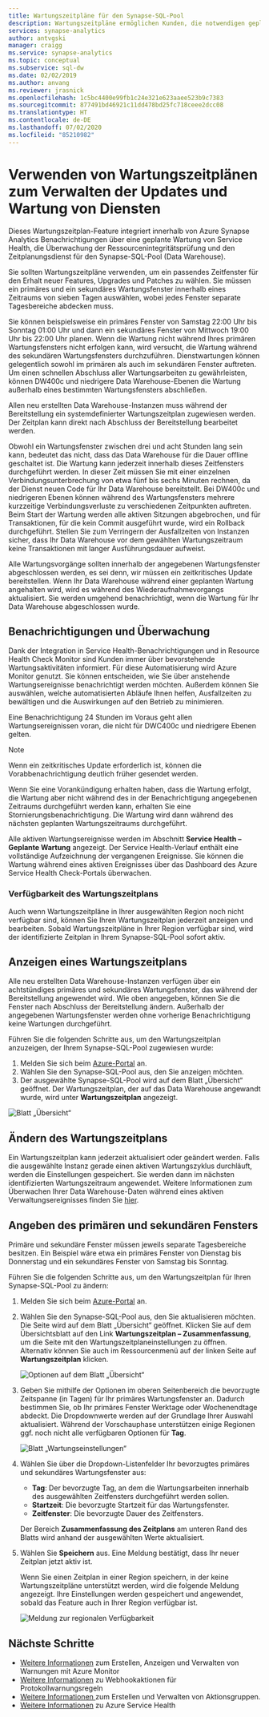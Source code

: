 ```yaml
---
title: Wartungszeitpläne für den Synapse-SQL-Pool
description: Wartungszeitpläne ermöglichen Kunden, die notwendigen geplanten Wartungsereignisse in ihre Planungen einzubeziehen, mit denen Azure Synapse Analytics neue Features, Upgrades und Patches einführt.
services: synapse-analytics
author: antvgski
manager: craigg
ms.service: synapse-analytics
ms.topic: conceptual
ms.subservice: sql-dw
ms.date: 02/02/2019
ms.author: anvang
ms.reviewer: jrasnick
ms.openlocfilehash: 1c5bc4400e99fb1c24e321e623aaee523b9c7383
ms.sourcegitcommit: 877491bd46921c11dd478bd25fc718ceee2dcc08
ms.translationtype: HT
ms.contentlocale: de-DE
ms.lasthandoff: 07/02/2020
ms.locfileid: "85210982"
---
```

# <a name="use-maintenance-schedules-to-manage-service-updates-and-maintenance"></a>Verwenden von Wartungszeitplänen zum Verwalten der Updates und Wartung von Diensten

Dieses Wartungszeitplan-Feature integriert innerhalb von Azure Synapse Analytics Benachrichtigungen über eine geplante Wartung von Service Health, die Überwachung der Ressourcenintegritätsprüfung und den Zeitplanungsdienst für den Synapse-SQL-Pool (Data Warehouse).

Sie sollten Wartungszeitpläne verwenden, um ein passendes Zeitfenster für den Erhalt neuer Features, Upgrades und Patches zu wählen. Sie müssen ein primäres und ein sekundäres Wartungsfenster innerhalb eines Zeitraums von sieben Tagen auswählen, wobei jedes Fenster separate Tagesbereiche abdecken muss.

Sie können beispielsweise ein primäres Fenster von Samstag 22:00 Uhr bis Sonntag 01:00 Uhr und dann ein sekundäres Fenster von Mittwoch 19:00 Uhr bis 22:00 Uhr planen. Wenn die Wartung nicht während Ihres primären Wartungsfensters nicht erfolgen kann, wird versucht, die Wartung während des sekundären Wartungsfensters durchzuführen. Dienstwartungen können gelegentlich sowohl im primären als auch im sekundären Fenster auftreten. Um einen schnellen Abschluss aller Wartungsarbeiten zu gewährleisten, können DW400c und niedrigere Data Warehouse-Ebenen die Wartung außerhalb eines bestimmten Wartungsfensters abschließen.

Allen neu erstellten Data Warehouse-Instanzen muss während der Bereitstellung ein systemdefinierter Wartungszeitplan zugewiesen werden. Der Zeitplan kann direkt nach Abschluss der Bereitstellung bearbeitet werden.

Obwohl ein Wartungsfenster zwischen drei und acht Stunden lang sein kann, bedeutet das nicht, dass das Data Warehouse für die Dauer offline geschaltet ist. Die Wartung kann jederzeit innerhalb dieses Zeitfensters durchgeführt werden. In dieser Zeit müssen Sie mit einer einzelnen Verbindungsunterbrechung von etwa fünf bis sechs Minuten rechnen, da der Dienst neuen Code für Ihr Data Warehouse bereitstellt. Bei DW400c und niedrigeren Ebenen können während des Wartungsfensters mehrere kurzzeitige Verbindungsverluste zu verschiedenen Zeitpunkten auftreten. Beim Start der Wartung werden alle aktiven Sitzungen abgebrochen, und für Transaktionen, für die kein Commit ausgeführt wurde, wird ein Rollback durchgeführt. Stellen Sie zum Verringern der Ausfallzeiten von Instanzen sicher, dass Ihr Data Warehouse vor dem gewählten Wartungszeitraum keine Transaktionen mit langer Ausführungsdauer aufweist.

Alle Wartungsvorgänge sollten innerhalb der angegebenen Wartungsfenster abgeschlossen werden, es sei denn, wir müssen ein zeitkritisches Update bereitstellen. Wenn Ihr Data Warehouse während einer geplanten Wartung angehalten wird, wird es während des Wiederaufnahmevorgangs aktualisiert. Sie werden umgehend benachrichtigt, wenn die Wartung für Ihr Data Warehouse abgeschlossen wurde.

## <a name="alerts-and-monitoring"></a>Benachrichtigungen und Überwachung

Dank der Integration in Service Health-Benachrichtigungen und in Resource Health Check Monitor sind Kunden immer über bevorstehende Wartungsaktivitäten informiert. Für diese Automatisierung wird Azure Monitor genutzt. Sie können entscheiden, wie Sie über anstehende Wartungsereignisse benachrichtigt werden möchten. Außerdem können Sie auswählen, welche automatisierten Abläufe Ihnen helfen, Ausfallzeiten zu bewältigen und die Auswirkungen auf den Betrieb zu minimieren.

Eine Benachrichtigung 24 Stunden im Voraus geht allen Wartungsereignissen voran, die nicht für DWC400c und niedrigere Ebenen gelten.

> [!NOTE]
> Wenn ein zeitkritisches Update erforderlich ist, können die Vorabbenachrichtigung deutlich früher gesendet werden.

Wenn Sie eine Vorankündigung erhalten haben, dass die Wartung erfolgt, die Wartung aber nicht während des in der Benachrichtigung angegebenen Zeitraums durchgeführt werden kann, erhalten Sie eine Stornierungsbenachrichtigung. Die Wartung wird dann während des nächsten geplanten Wartungszeitraums durchgeführt.

Alle aktiven Wartungsereignisse werden im Abschnitt **Service Health – Geplante Wartung** angezeigt. Der Service Health-Verlauf enthält eine vollständige Aufzeichnung der vergangenen Ereignisse. Sie können die Wartung während eines aktiven Ereignisses über das Dashboard des Azure Service Health Check-Portals überwachen.

### <a name="maintenance-schedule-availability"></a>Verfügbarkeit des Wartungszeitplans

Auch wenn Wartungszeitpläne in Ihrer ausgewählten Region noch nicht verfügbar sind, können Sie Ihren Wartungszeitplan jederzeit anzeigen und bearbeiten. Sobald Wartungszeitpläne in Ihrer Region verfügbar sind, wird der identifizierte Zeitplan in Ihrem Synapse-SQL-Pool sofort aktiv.

## <a name="view-a-maintenance-schedule"></a>Anzeigen eines Wartungszeitplans

Alle neu erstellten Data Warehouse-Instanzen verfügen über ein achtstündiges primäres und sekundäres Wartungsfenster, das während der Bereitstellung angewendet wird. Wie oben angegeben, können Sie die Fenster nach Abschluss der Bereitstellung ändern. Außerhalb der angegebenen Wartungsfenster werden ohne vorherige Benachrichtigung keine Wartungen durchgeführt.

Führen Sie die folgenden Schritte aus, um den Wartungszeitplan anzuzeigen, der Ihrem Synapse-SQL-Pool zugewiesen wurde:

1. Melden Sie sich beim [Azure-Portal](https://portal.azure.com/) an.
2. Wählen Sie den Synapse-SQL-Pool aus, den Sie anzeigen möchten.
3. Der ausgewählte Synapse-SQL-Pool wird auf dem Blatt „Übersicht“ geöffnet. Der Wartungszeitplan, der auf das Data Warehouse angewandt wurde, wird unter **Wartungszeitplan** angezeigt.

![Blatt „Übersicht“](./media/maintenance-scheduling/clear-overview-blade.PNG)

## <a name="change-a-maintenance-schedule"></a>Ändern des Wartungszeitplans

Ein Wartungszeitplan kann jederzeit aktualisiert oder geändert werden. Falls die ausgewählte Instanz gerade einen aktiven Wartungszyklus durchläuft, werden die Einstellungen gespeichert. Sie werden dann im nächsten identifizierten Wartungszeitraum angewendet. Weitere Informationen zum Überwachen Ihrer Data Warehouse-Daten während eines aktiven Verwaltungsereignisses finden Sie [hier](../../service-health/resource-health-overview.md?toc=/azure/synapse-analytics/sql-data-warehouse/toc.json&bc=/azure/synapse-analytics/sql-data-warehouse/breadcrumb/toc.json).

## <a name="identifying-the-primary-and-secondary-windows"></a>Angeben des primären und sekundären Fensters

Primäre und sekundäre Fenster müssen jeweils separate Tagesbereiche besitzen. Ein Beispiel wäre etwa ein primäres Fenster von Dienstag bis Donnerstag und ein sekundäres Fenster von Samstag bis Sonntag.

Führen Sie die folgenden Schritte aus, um den Wartungszeitplan für Ihren Synapse-SQL-Pool zu ändern:

1. Melden Sie sich beim [Azure-Portal](https://portal.azure.com/) an.
2. Wählen Sie den Synapse-SQL-Pool aus, den Sie aktualisieren möchten. Die Seite wird auf dem Blatt „Übersicht“ geöffnet.
Klicken Sie auf dem Übersichtsblatt auf den Link **Wartungszeitplan – Zusammenfassung**, um die Seite mit den Wartungszeitplaneinstellungen zu öffnen. Alternativ können Sie auch im Ressourcenmenü auf der linken Seite auf **Wartungszeitplan** klicken.

    ![Optionen auf dem Blatt „Übersicht“](./media/maintenance-scheduling/maintenance-change-option.png)

3. Geben Sie mithilfe der Optionen im oberen Seitenbereich die bevorzugte Zeitspanne (in Tagen) für Ihr primäres Wartungsfenster an. Dadurch bestimmen Sie, ob Ihr primäres Fenster Werktage oder Wochenendtage abdeckt. Die Dropdownwerte werden auf der Grundlage Ihrer Auswahl aktualisiert.
Während der Vorschauphase unterstützen einige Regionen ggf. noch nicht alle verfügbaren Optionen für **Tag**.

   ![Blatt „Wartungseinstellungen“](./media/maintenance-scheduling/maintenance-settings-page.png)

4. Wählen Sie über die Dropdown-Listenfelder Ihr bevorzugtes primäres und sekundäres Wartungsfenster aus:
   - **Tag**: Der bevorzugte Tag, an dem die Wartungsarbeiten innerhalb des ausgewählten Zeitfensters durchgeführt werden sollen.
   - **Startzeit**: Die bevorzugte Startzeit für das Wartungsfenster.
   - **Zeitfenster**: Die bevorzugte Dauer des Zeitfensters.

   Der Bereich **Zusammenfassung des Zeitplans** am unteren Rand des Blatts wird anhand der ausgewählten Werte aktualisiert.
  
5. Wählen Sie **Speichern** aus. Eine Meldung bestätigt, dass Ihr neuer Zeitplan jetzt aktiv ist.

   Wenn Sie einen Zeitplan in einer Region speichern, in der keine Wartungszeitpläne unterstützt werden, wird die folgende Meldung angezeigt. Ihre Einstellungen werden gespeichert und angewendet, sobald das Feature auch in Ihrer Region verfügbar ist.

   ![Meldung zur regionalen Verfügbarkeit](./media/maintenance-scheduling/maintenance-not-active-toast.png)

## <a name="next-steps"></a>Nächste Schritte

- [Weitere Informationen](../../azure-monitor/platform/alerts-metric.md?toc=/azure/synapse-analytics/sql-data-warehouse/toc.json&bc=/azure/synapse-analytics/sql-data-warehouse/breadcrumb/toc.json) zum Erstellen, Anzeigen und Verwalten von Warnungen mit Azure Monitor
- [Weitere Informationen](../..//azure-monitor/platform/alerts-log-webhook.md?toc=/azure/synapse-analytics/sql-data-warehouse/toc.json&bc=/azure/synapse-analytics/sql-data-warehouse/breadcrumb/toc.json) zu Webhookaktionen für Protokollwarnungsregeln
- [Weitere Informationen ](../..//azure-monitor/platform/action-groups.md?toc=/azure/synapse-analytics/sql-data-warehouse/toc.json&bc=/azure/synapse-analytics/sql-data-warehouse/breadcrumb/toc.json) zum Erstellen und Verwalten von Aktionsgruppen.
- [Weitere Informationen](../../service-health/service-health-overview.md?toc=/azure/synapse-analytics/sql-data-warehouse/toc.json&bc=/azure/synapse-analytics/sql-data-warehouse/breadcrumb/toc.json) zu Azure Service Health
